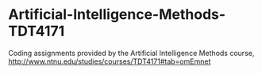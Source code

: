 # Artificial-Intelligence-Methods-TDT4171
Coding assignments provided by the Artificial Intelligence Methods course, http://www.ntnu.edu/studies/courses/TDT4171#tab=omEmnet
